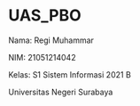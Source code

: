 # UAS_PBO

Nama: Regi Muhammar

NIM: 21051214042

Kelas: S1 Sistem Informasi 2021 B

Universitas Negeri Surabaya
